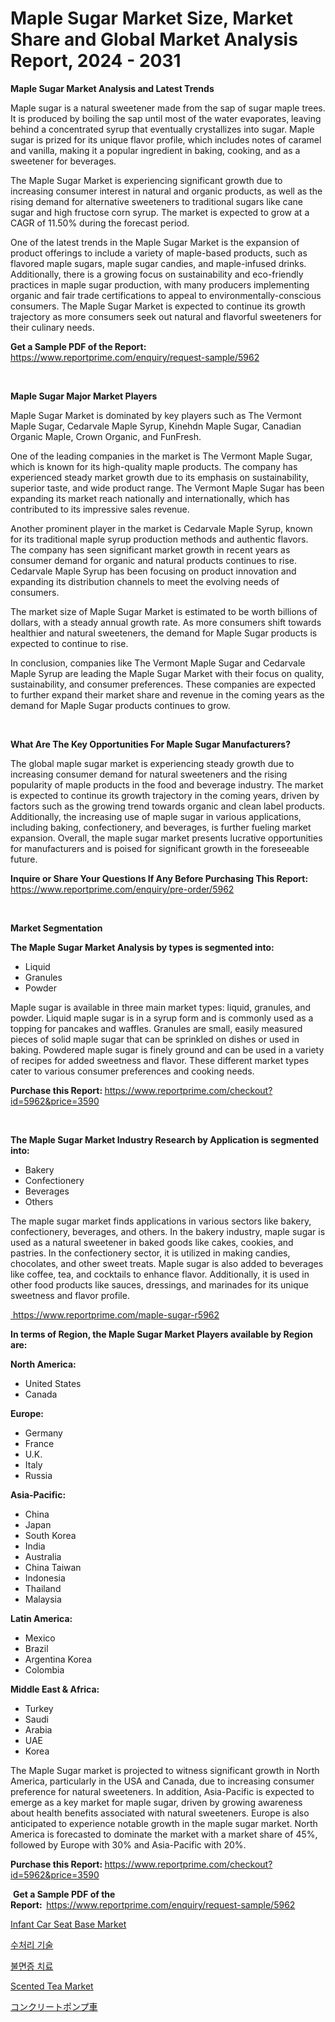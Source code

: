 <p><h1>Maple Sugar Market Size, Market Share and Global Market Analysis Report, 2024 - 2031</h1></p><p><strong>Maple Sugar Market Analysis and Latest Trends</strong></p>
<p><p>Maple sugar is a natural sweetener made from the sap of sugar maple trees. It is produced by boiling the sap until most of the water evaporates, leaving behind a concentrated syrup that eventually crystallizes into sugar. Maple sugar is prized for its unique flavor profile, which includes notes of caramel and vanilla, making it a popular ingredient in baking, cooking, and as a sweetener for beverages.</p><p>The Maple Sugar Market is experiencing significant growth due to increasing consumer interest in natural and organic products, as well as the rising demand for alternative sweeteners to traditional sugars like cane sugar and high fructose corn syrup. The market is expected to grow at a CAGR of 11.50% during the forecast period.</p><p>One of the latest trends in the Maple Sugar Market is the expansion of product offerings to include a variety of maple-based products, such as flavored maple sugars, maple sugar candies, and maple-infused drinks. Additionally, there is a growing focus on sustainability and eco-friendly practices in maple sugar production, with many producers implementing organic and fair trade certifications to appeal to environmentally-conscious consumers. The Maple Sugar Market is expected to continue its growth trajectory as more consumers seek out natural and flavorful sweeteners for their culinary needs.</p></p>
<p><strong>Get a Sample PDF of the Report:&nbsp;</strong> <a href="https://www.reportprime.com/enquiry/request-sample/5962">https://www.reportprime.com/enquiry/request-sample/5962</a></p>
<p>&nbsp;</p>
<p><strong>Maple Sugar Major Market Players</strong></p>
<p><p>Maple Sugar Market is dominated by key players such as The Vermont Maple Sugar, Cedarvale Maple Syrup, Kinehdn Maple Sugar, Canadian Organic Maple, Crown Organic, and FunFresh. </p><p>One of the leading companies in the market is The Vermont Maple Sugar, which is known for its high-quality maple products. The company has experienced steady market growth due to its emphasis on sustainability, superior taste, and wide product range. The Vermont Maple Sugar has been expanding its market reach nationally and internationally, which has contributed to its impressive sales revenue.</p><p>Another prominent player in the market is Cedarvale Maple Syrup, known for its traditional maple syrup production methods and authentic flavors. The company has seen significant market growth in recent years as consumer demand for organic and natural products continues to rise. Cedarvale Maple Syrup has been focusing on product innovation and expanding its distribution channels to meet the evolving needs of consumers.</p><p>The market size of Maple Sugar Market is estimated to be worth billions of dollars, with a steady annual growth rate. As more consumers shift towards healthier and natural sweeteners, the demand for Maple Sugar products is expected to continue to rise.</p><p>In conclusion, companies like The Vermont Maple Sugar and Cedarvale Maple Syrup are leading the Maple Sugar Market with their focus on quality, sustainability, and consumer preferences. These companies are expected to further expand their market share and revenue in the coming years as the demand for Maple Sugar products continues to grow.</p></p>
<p>&nbsp;</p>
<p><strong>What Are The Key Opportunities For Maple Sugar Manufacturers?</strong></p>
<p><p>The global maple sugar market is experiencing steady growth due to increasing consumer demand for natural sweeteners and the rising popularity of maple products in the food and beverage industry. The market is expected to continue its growth trajectory in the coming years, driven by factors such as the growing trend towards organic and clean label products. Additionally, the increasing use of maple sugar in various applications, including baking, confectionery, and beverages, is further fueling market expansion. Overall, the maple sugar market presents lucrative opportunities for manufacturers and is poised for significant growth in the foreseeable future.</p></p>
<p><strong>Inquire or Share Your Questions If Any Before Purchasing This Report:</strong> <a href="https://www.reportprime.com/enquiry/pre-order/5962">https://www.reportprime.com/enquiry/pre-order/5962</a></p>
<p>&nbsp;</p>
<p><strong>Market Segmentation</strong></p>
<p><strong>The Maple Sugar Market Analysis by types is segmented into:</strong></p>
<p><ul><li>Liquid</li><li>Granules</li><li>Powder</li></ul></p>
<p><p>Maple sugar is available in three main market types: liquid, granules, and powder. Liquid maple sugar is in a syrup form and is commonly used as a topping for pancakes and waffles. Granules are small, easily measured pieces of solid maple sugar that can be sprinkled on dishes or used in baking. Powdered maple sugar is finely ground and can be used in a variety of recipes for added sweetness and flavor. These different market types cater to various consumer preferences and cooking needs.</p></p>
<p><strong>Purchase this Report:&nbsp;</strong><a href="https://www.reportprime.com/checkout?id=5962&price=3590">https://www.reportprime.com/checkout?id=5962&price=3590</a></p>
<p>&nbsp;</p>
<p><strong>The Maple Sugar Market Industry Research by Application is segmented into:</strong></p>
<p><ul><li>Bakery</li><li>Confectionery</li><li>Beverages</li><li>Others</li></ul></p>
<p><p>The maple sugar market finds applications in various sectors like bakery, confectionery, beverages, and others. In the bakery industry, maple sugar is used as a natural sweetener in baked goods like cakes, cookies, and pastries. In the confectionery sector, it is utilized in making candies, chocolates, and other sweet treats. Maple sugar is also added to beverages like coffee, tea, and cocktails to enhance flavor. Additionally, it is used in other food products like sauces, dressings, and marinades for its unique sweetness and flavor profile.</p></p>
<p><a href="https://www.reportprime.com/maple-sugar-r5962">&nbsp;https://www.reportprime.com/maple-sugar-r5962</a></p>
<p><strong>In terms of Region, the Maple Sugar Market Players available by Region are:</strong></p>
<p>
    <p> <strong> North America: </strong>
        <ul>
            <li>United States</li>
            <li>Canada</li>
        </ul>
        </p> 
    <p> <strong> Europe: </strong>
        <ul>
            <li>Germany</li>
            <li>France</li>
            <li>U.K.</li>
            <li>Italy</li>
            <li>Russia</li>
        </ul>
        </p> 
    <p> <strong> Asia-Pacific: </strong>
        <ul>
            <li>China</li>
            <li>Japan</li>
            <li>South Korea</li>
            <li>India</li>
            <li>Australia</li>
            <li>China Taiwan</li>
            <li>Indonesia</li>
            <li>Thailand</li>
            <li>Malaysia</li>
        </ul>
        </p> 
    <p> <strong> Latin America: </strong>
        <ul>
            <li>Mexico</li>
            <li>Brazil</li>
            <li>Argentina Korea</li>
            <li>Colombia</li>
        </ul>
        </p> 
    <p> <strong> Middle East & Africa: </strong>
        <ul>
            <li>Turkey</li>
            <li>Saudi</li>
            <li>Arabia</li>
            <li>UAE</li>
            <li>Korea</li>
        </ul>
    </p>
    </p>
<p><p>The Maple Sugar market is projected to witness significant growth in North America, particularly in the USA and Canada, due to increasing consumer preference for natural sweeteners. In addition, Asia-Pacific is expected to emerge as a key market for maple sugar, driven by growing awareness about health benefits associated with natural sweeteners. Europe is also anticipated to experience notable growth in the maple sugar market. North America is forecasted to dominate the market with a market share of 45%, followed by Europe with 30% and Asia-Pacific with 20%.</p></p>
<p><strong>Purchase this Report: </strong><a href="https://www.reportprime.com/checkout?id=5962&price=3590">https://www.reportprime.com/checkout?id=5962&price=3590</a></p>
<p>&nbsp;<strong>Get a Sample PDF of the Report:&nbsp;&nbsp;</strong><a href="https://www.reportprime.com/enquiry/request-sample/5962">https://www.reportprime.com/enquiry/request-sample/5962</a></p>
<p><strong></strong></p>
<p><p><a href="https://issuu.com/reportprime-2/docs/infant-car-seat-base-market-size-2030.pptx">Infant Car Seat Base Market</a></p><p><a href="https://github.com/vsckjg50460/Market-Research-Report-List-2/blob/main/251444771195.md">수처리 기술</a></p><p><a href="https://github.com/GabrielBlanda5656/Market-Research-Report-List-1/blob/main/422315771196.md">불면증 치료</a></p><p><a href="https://github.com/joannagoyvaerts/Market-Research-Report-List-2/blob/main/scented-tea-market.md">Scented Tea Market</a></p><p><a href="https://github.com/andym141978/Market-Research-Report-List-1/blob/main/767860274726.md">コンクリートポンプ車</a></p></p>
